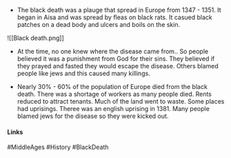 - The black death was a plauge that spread in Europe from 1347 - 1351. It began in Aisa and was spread by fleas on black rats. It casued black patches on a dead body and ulcers and boils on the skin.

![[Black death.png]]

- At the time, no one knew where the disease came from.. So people believed it was a punishment from God for their sins. They believed if they prayed and fasted they would escape the disease. Others blamed people like jews and this caused many killings.

- Nearly 30% - 60% of the population of Europe died from the black death. There was a shortage of workers as many people died. Rents reduced to attract tenants. Much of the land went to waste. Some places had uprisings. Theree was an english uprising in 1381. Many people blamed jews for the disease so they were kicked out.


#### Links
#MiddleAges #History #BlackDeath